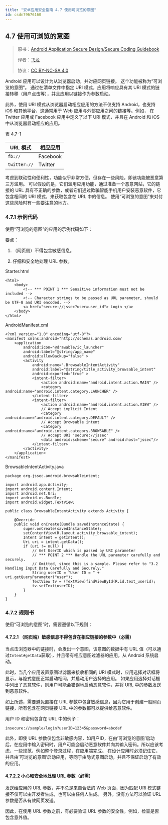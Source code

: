 ```yaml
---
title: "安卓应用安全指南 4.7 使用可浏览的意图"
id: csdn79676160
---
```


## 4.7 使用可浏览的意图

> 原书：[Android Application Secure Design/Secure Coding Guidebook](http://www.jssec.org/dl/android_securecoding_en.pdf)
> 
> 译者：[飞龙](https://github.com/wizardforcel)
> 
> 协议：[CC BY-NC-SA 4.0](http://creativecommons.org/licenses/by-nc-sa/4.0/)

Android 应用可以设计为从浏览器启动，并对应网页链接。 这个功能被称为“可浏览的意图”。 通过在清单文件中指定 URI 模式，应用将响应具有其 URI 模式的链接转移（用户点击等），并且应用以链接作为参数启动。

此外，使用 URI 模式从浏览器启动相应应用的方法不仅支持 Android，也支持 iOS 和其他平台，这通常用于 Web 应用与外部应用之间的链接等。例如， 在 Twitter 应用或 Facebook 应用中定义了以下 URI 模式，并且在 Android 和 iOS 中从浏览器启动相应的应用。

表 4.7-1

| URL 模式 | 相应应用 |
| --- | --- |
| `fb://` | Facebook |
| `twitter://` | Twitter |

考虑到联动性和便利性，功能似乎非常方便，但存在一些风险，即该功能被恶意第三方滥用。 可以假设的是，它们滥用应用功能，通过准备一个恶意网站，它的链接的 URL 具有不正确的参数，或者它们通过欺骗智能手机用户安装恶意软件，它包含相同的 URI 模式，来获取包含在 URL 中的信息。 使用“可浏览的意图”来对付这些风险时有一些要注意的地方。

### 4.7.1 示例代码

使用“可浏览的意图”的应用的示例代码如下：

要点：

1) （网页侧）不得包含敏感信息。

2) 仔细和安全地处理 URL 参数。

Starter.html

```
<html>
    <body>
        <!-- *** POINT 1 *** Sensitive information must not be included -->
        <!-- Character strings to be passed as URL parameter, should be UTF-8 and URI encoded. -->
        <a href="secure://jssec?user=user_id"> Login </a>
    </body>
</html>
```

AndroidManifest.xml

```
<?xml version="1.0" encoding="utf-8"?>
<manifest xmlns:android="http://schemas.android.com/
    <application
        android:icon="@drawable/ic_launcher"
        android:label="@string/app_name"
        android:allowBackup="false" >
        <activity
            android:name=".BrowsableIntentActivity"
            android:label="@string/title_activity_browsable_intent"
            android:exported="true" >
            <intent-filter>
                <action android:name="android.intent.action.MAIN" />
                <category android:name="android.intent.category.LAUNCHER" />
            </intent-filter>
            <intent-filter>
                <action android:name="android.intent.action.VIEW" />
                // Accept implicit Intent
                <category android:name="android.intent.category.DEFAULT" />
                // Accept Browsable intent
                <category android:name="android.intent.category.BROWSABLE" />
                // Accept URI 'secure://jssec'
                <data android:scheme="secure" android:host="jssec"/>
            </intent-filter>
        </activity>
    </application>
</manifest>
```

BrowsableIntentActivity.java

```
package org.jssec.android.browsableintent;

import android.app.Activity;
import android.content.Intent;
import android.net.Uri;
import android.os.Bundle;
import android.widget.TextView;

public class BrowsableIntentActivity extends Activity {

    @Override
    public void onCreate(Bundle savedInstanceState) {
        super.onCreate(savedInstanceState);
        setContentView(R.layout.activity_browsable_intent);
        Intent intent = getIntent();
        Uri uri = intent.getData();
        if (uri != null) {
            // Get UserID which is passed by URI parameter
            // *** POINT 2 *** Handle the URL parameter carefully and securely.
            // Omitted, since this is a sample. Please refer to "3.2 Handling Input Data Carefully and Securely."
            String userID = "User ID = " + uri.getQueryParameter("user");
            TextView tv = (TextView)findViewById(R.id.text_userid);
            tv.setText(userID);
        }
    }
}
```

### 4.7.2 规则书

使用“可浏览的意图”时，需要遵循以下规则：

#### 4.7.2.1 （网页端）敏感信息不得包含在相应链接的参数中（必需）

当点击浏览器中的链接时，会发出一个意图，该意图的数据中有 URL 值（可以通过`Intent#getData`获取），并且带有相应意图过滤器的应用，从 Android 系统启动。

此时，当几个应用设置意图过滤器来接收相同的 URI 模式时，应用选择对话框将显示，与隐式意图正常启动相同，并启动用户选择的应用。 如果应用选择对话框中列出了恶意软件，则用户可能会错误地启动恶意软件，并将 URL 中的参数发送到恶意软件。

如上所述，需要避免直接在 URL 参数中包含敏感信息，因为它用于创建一般网页链接，所有包含在网页链接 URL 中的参数都可以提供给恶意软件。

用户 ID 和密码包含在 URL 中的例子：

```
insecure://sample/login?userID=12345&password=abcdef
```

此外，即使 URL 参数仅包含非敏感内容，如用户ID，在由’可浏览的意图’启动后，在应用中输入密码时，用户可能会启动恶意软件并向其输入密码。所以应该考虑，一些规范，例如整个登录过程，在应用端完成。 在设计应用时必须记住它，并且由’可浏览的意图’启动应用，等同于由隐式意图启动，并且不保证启动了有效的应用。

#### 4.7.2.2 小心和安全地处理 URL 参数（必需）

发送给应用的 URL 参数，并不总是来自合法的 Web 页面，因为匹配 URI 模式链接不仅可以由开发者生成，也可以由任何人生成。 另外，没有方法可以验证 URL 参数是否从有效网页发送。

因此，在使用 URL 参数之前，有必要验证 URL 参数的安全性，例如，检查是否包含意外值。